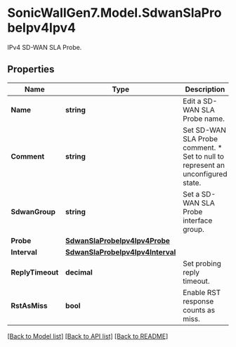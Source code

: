 # SonicWallGen7.Model.SdwanSlaProbeIpv4Ipv4
IPv4 SD-WAN SLA Probe.

## Properties

Name | Type | Description | Notes
------------ | ------------- | ------------- | -------------
**Name** | **string** | Edit a SD-WAN SLA Probe name. | 
**Comment** | **string** | Set SD-WAN SLA Probe comment. * Set to null to represent an unconfigured state. | [optional] 
**SdwanGroup** | **string** | Set a SD-WAN SLA Probe interface group. | [optional] 
**Probe** | [**SdwanSlaProbeIpv4Ipv4Probe**](SdwanSlaProbeIpv4Ipv4Probe.md) |  | [optional] 
**Interval** | [**SdwanSlaProbeIpv4Ipv4Interval**](SdwanSlaProbeIpv4Ipv4Interval.md) |  | [optional] 
**ReplyTimeout** | **decimal** | Set probing reply timeout. | [optional] 
**RstAsMiss** | **bool** | Enable RST response counts as miss. | [optional] 

[[Back to Model list]](../README.md#documentation-for-models) [[Back to API list]](../README.md#documentation-for-api-endpoints) [[Back to README]](../README.md)

